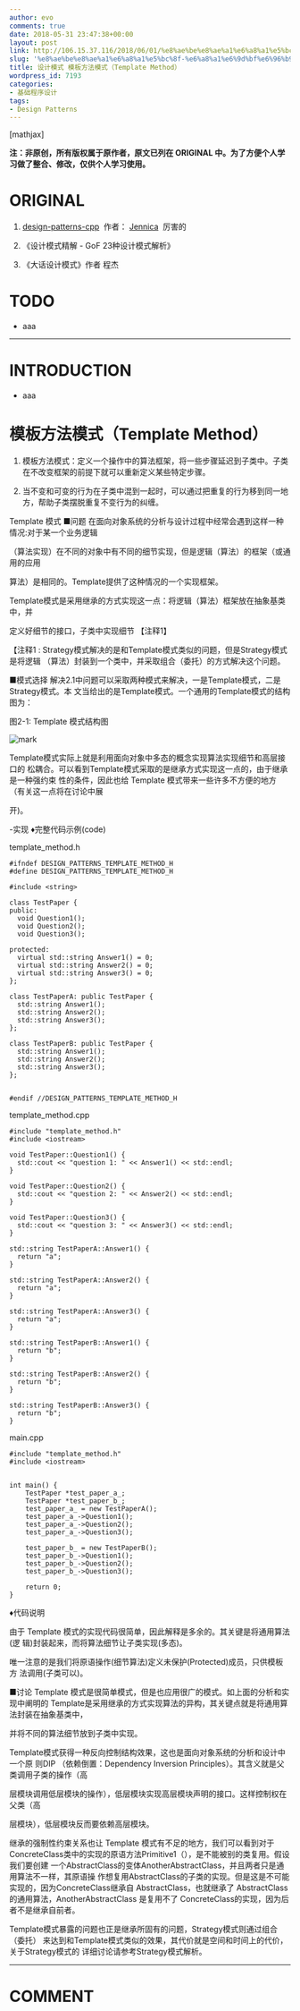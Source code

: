 ```yaml
---
author: evo
comments: true
date: 2018-05-31 23:47:38+00:00
layout: post
link: http://106.15.37.116/2018/06/01/%e8%ae%be%e8%ae%a1%e6%a8%a1%e5%bc%8f-%e6%a8%a1%e6%9d%bf%e6%96%b9%e6%b3%95%e6%a8%a1%e5%bc%8f%ef%bc%88template-method%ef%bc%89/
slug: '%e8%ae%be%e8%ae%a1%e6%a8%a1%e5%bc%8f-%e6%a8%a1%e6%9d%bf%e6%96%b9%e6%b3%95%e6%a8%a1%e5%bc%8f%ef%bc%88template-method%ef%bc%89'
title: 设计模式 模板方法模式（Template Method）
wordpress_id: 7193
categories:
- 基础程序设计
tags:
- Design Patterns
---
```


<!-- more -->

[mathjax]

**注：非原创，所有版权属于原作者，原文已列在 ORIGINAL 中。为了方便个人学习做了整合、修改，仅供个人学习使用。**


# ORIGINAL






  1. [design-patterns-cpp](https://github.com/yogykwan/design-patterns-cpp)  作者： [Jennica](http://jennica.space/)  厉害的


  2. 《设计模式精解 - GoF 23种设计模式解析》


  3. 《大话设计模式》作者 程杰




# TODO






  * aaa





* * *





# INTRODUCTION






  * aaa




# 模板方法模式（Template Method）






  1. 模板方法模式：定义一个操作中的算法框架，将一些步骤延迟到子类中。子类在不改变框架的前提下就可以重新定义某些特定步骤。


  2. 当不变和可变的行为在子类中混到一起时，可以通过把重复的行为移到同一地方，帮助子类摆脱重复不变行为的纠缠。






Template 模式
■问题
在面向对象系统的分析与设计过程中经常会遇到这样一种情况:对于某一个业务逻辑

（算法实现）在不同的对象中有不同的细节实现，但是逻辑（算法）的框架（或通用的应用

算法）是相同的。Template提供了这种情况的一个实现框架。

Template模式是采用继承的方式实现这一点：将逻辑（算法）框架放在抽象基类中，并

定义好细节的接口，子类中实现细节 【注释1】

【注释1 : Strategy模式解决的是和Template模式类似的问题，但是Strategy模式是将逻辑 （算法）封装到一个类中，并采取组合（委托）的方式解决这个问题。

■模式选择
解决2.1中问题可以采取两种模式来解决，一是Template模式，二是Strategy模式。本 文当给出的是Template模式。一个通用的Template模式的结构图为：

图2-1: Template 模式结构图


![mark](http://pacdb2bfr.bkt.clouddn.com/blog/image/180727/ja28mA5giB.png?imageslim)

Template模式实际上就是利用面向对象中多态的概念实现算法实现细节和高层接口的 松耦合。可以看到Template模式采取的是继承方式实现这一点的，由于继承是一种强约束 性的条件，因此也给 Template 模式带来一些许多不方便的地方（有关这一点将在讨论中展

开)。

-实现
♦完整代码示例(code)

template_method.h


    #ifndef DESIGN_PATTERNS_TEMPLATE_METHOD_H
    #define DESIGN_PATTERNS_TEMPLATE_METHOD_H

    #include <string>

    class TestPaper {
    public:
      void Question1();
      void Question2();
      void Question3();

    protected:
      virtual std::string Answer1() = 0;
      virtual std::string Answer2() = 0;
      virtual std::string Answer3() = 0;
    };

    class TestPaperA: public TestPaper {
      std::string Answer1();
      std::string Answer2();
      std::string Answer3();
    };

    class TestPaperB: public TestPaper {
      std::string Answer1();
      std::string Answer2();
      std::string Answer3();
    };


    #endif //DESIGN_PATTERNS_TEMPLATE_METHOD_H



template_method.cpp


    #include "template_method.h"
    #include <iostream>

    void TestPaper::Question1() {
      std::cout << "question 1: " << Answer1() << std::endl;
    }

    void TestPaper::Question2() {
      std::cout << "question 2: " << Answer2() << std::endl;
    }

    void TestPaper::Question3() {
      std::cout << "question 3: " << Answer3() << std::endl;
    }

    std::string TestPaperA::Answer1() {
      return "a";
    }

    std::string TestPaperA::Answer2() {
      return "a";
    }

    std::string TestPaperA::Answer3() {
      return "a";
    }

    std::string TestPaperB::Answer1() {
      return "b";
    }

    std::string TestPaperB::Answer2() {
      return "b";
    }

    std::string TestPaperB::Answer3() {
      return "b";
    }




main.cpp


    #include "template_method.h"
    #include <iostream>


    int main() {
        TestPaper *test_paper_a_;
        TestPaper *test_paper_b_;
        test_paper_a_ = new TestPaperA();
        test_paper_a_->Question1();
        test_paper_a_->Question2();
        test_paper_a_->Question3();

        test_paper_b_ = new TestPaperB();
        test_paper_b_->Question1();
        test_paper_b_->Question2();
        test_paper_b_->Question3();

        return 0;
    }


♦代码说明

由于 Template 模式的实现代码很简单，因此解释是多余的。其关键是将通用算法(逻 辑)封装起来，而将算法细节让子类实现(多态)。

唯一注意的是我们将原语操作(细节算法)定义未保护(Protected)成员，只供模板方 法调用(子类可以)。

■讨论
Template 模式是很简单模式，但是也应用很广的模式。如上面的分析和实现中阐明的 Template是采用继承的方式实现算法的异构，其关键点就是将通用算法封装在抽象基类中，

并将不同的算法细节放到子类中实现。

Template模式获得一种反向控制结构效果，这也是面向对象系统的分析和设计中一个原 则DIP （依赖倒置：Dependency Inversion Principles）。其含义就是父类调用子类的操作（高

层模块调用低层模块的操作），低层模块实现高层模块声明的接口。这样控制权在父类（高

层模块），低层模块反而要依赖高层模块。

继承的强制性约束关系也让 Template 模式有不足的地方，我们可以看到对于 ConcreteClass类中的实现的原语方法Primitive1（），是不能被别的类复用。假设我们要创建 一个AbstractClass的变体AnotherAbstractClass，并且两者只是通用算法不一样，其原语操 作想复用AbstractClass的子类的实现。但是这是不可能实现的，因为ConcreteClass继承自 AbstractClass，也就继承了 AbstractClass 的通用算法，AnotherAbstractClass 是复用不了 ConcreteClass的实现，因为后者不是继承自前者。

Template模式暴露的问题也正是继承所固有的问题，Strategy模式则通过组合（委托） 来达到和Template模式类似的效果，其代价就是空间和时间上的代价，关于Strategy模式的 详细讨论请参考Strategy模式解析。

















* * *





# COMMENT
